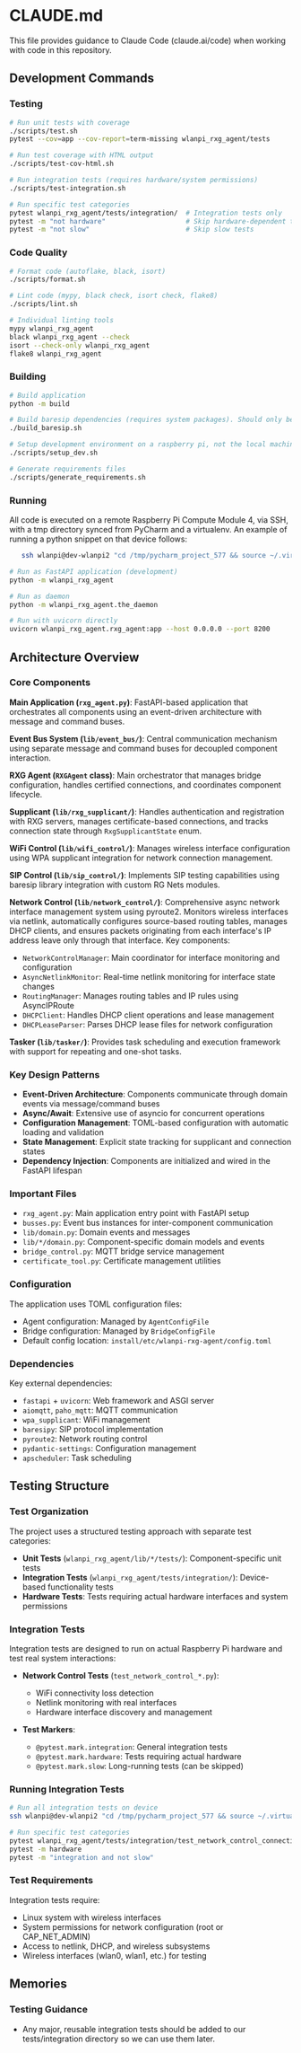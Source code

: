 # CLAUDE.md

This file provides guidance to Claude Code (claude.ai/code) when working with code in this repository.

## Development Commands

### Testing
```bash
# Run unit tests with coverage
./scripts/test.sh
pytest --cov=app --cov-report=term-missing wlanpi_rxg_agent/tests

# Run test coverage with HTML output
./scripts/test-cov-html.sh

# Run integration tests (requires hardware/system permissions)
./scripts/test-integration.sh

# Run specific test categories
pytest wlanpi_rxg_agent/tests/integration/  # Integration tests only
pytest -m "not hardware"                    # Skip hardware-dependent tests
pytest -m "not slow"                        # Skip slow tests
```

### Code Quality
```bash
# Format code (autoflake, black, isort)
./scripts/format.sh

# Lint code (mypy, black check, isort check, flake8)
./scripts/lint.sh

# Individual linting tools
mypy wlanpi_rxg_agent
black wlanpi_rxg_agent --check
isort --check-only wlanpi_rxg_agent
flake8 wlanpi_rxg_agent
```

### Building
```bash
# Build application
python -m build

# Build baresip dependencies (requires system packages). Should only be run manually on a remote raspberry pi.
./build_baresip.sh

# Setup development environment on a raspberry pi, not the local machine. Should only be run manually.
./scripts/setup_dev.sh

# Generate requirements files
./scripts/generate_requirements.sh
```

### Running

All code is executed on a remote Raspberry Pi Compute Module 4, via SSH, with a tmp directory synced from PyCharm and a virtualenv. An example of running a python snippet on that device follows:
```bash
   ssh wlanpi@dev-wlanpi2 "cd /tmp/pycharm_project_577 && source ~/.virtualenvs/wlanpi-rxg-agent/bin/activate && python -c 'print(\"Hello\")'"  
```
```bash
# Run as FastAPI application (development)
python -m wlanpi_rxg_agent

# Run as daemon
python -m wlanpi_rxg_agent.the_daemon

# Run with uvicorn directly
uvicorn wlanpi_rxg_agent.rxg_agent:app --host 0.0.0.0 --port 8200
```

## Architecture Overview

### Core Components

**Main Application (`rxg_agent.py`)**: FastAPI-based application that orchestrates all components using an event-driven architecture with message and command buses.

**Event Bus System (`lib/event_bus/`)**: Central communication mechanism using separate message and command buses for decoupled component interaction.

**RXG Agent (`RXGAgent` class)**: Main orchestrator that manages bridge configuration, handles certified connections, and coordinates component lifecycle.

**Supplicant (`lib/rxg_supplicant/`)**: Handles authentication and registration with RXG servers, manages certificate-based connections, and tracks connection state through `RxgSupplicantState` enum.

**WiFi Control (`lib/wifi_control/`)**: Manages wireless interface configuration using WPA supplicant integration for network connection management.

**SIP Control (`lib/sip_control/`)**: Implements SIP testing capabilities using baresip library integration with custom RG Nets modules.

**Network Control (`lib/network_control/`)**: Comprehensive async network interface management system using pyroute2. Monitors wireless interfaces via netlink, automatically configures source-based routing tables, manages DHCP clients, and ensures packets originating from each interface's IP address leave only through that interface. Key components:
- `NetworkControlManager`: Main coordinator for interface monitoring and configuration
- `AsyncNetlinkMonitor`: Real-time netlink monitoring for interface state changes
- `RoutingManager`: Manages routing tables and IP rules using AsyncIPRoute
- `DHCPClient`: Handles DHCP client operations and lease management
- `DHCPLeaseParser`: Parses DHCP lease files for network configuration

**Tasker (`lib/tasker/`)**: Provides task scheduling and execution framework with support for repeating and one-shot tasks.

### Key Design Patterns

- **Event-Driven Architecture**: Components communicate through domain events via message/command buses
- **Async/Await**: Extensive use of asyncio for concurrent operations
- **Configuration Management**: TOML-based configuration with automatic loading and validation
- **State Management**: Explicit state tracking for supplicant and connection states
- **Dependency Injection**: Components are initialized and wired in the FastAPI lifespan

### Important Files

- `rxg_agent.py`: Main application entry point with FastAPI setup
- `busses.py`: Event bus instances for inter-component communication
- `lib/domain.py`: Domain events and messages
- `lib/*/domain.py`: Component-specific domain models and events
- `bridge_control.py`: MQTT bridge service management
- `certificate_tool.py`: Certificate management utilities

### Configuration

The application uses TOML configuration files:
- Agent configuration: Managed by `AgentConfigFile`
- Bridge configuration: Managed by `BridgeConfigFile`
- Default config location: `install/etc/wlanpi-rxg-agent/config.toml`

### Dependencies

Key external dependencies:
- `fastapi` + `uvicorn`: Web framework and ASGI server
- `aiomqtt`, `paho_mqtt`: MQTT communication
- `wpa_supplicant`: WiFi management
- `baresipy`: SIP protocol implementation
- `pyroute2`: Network routing control
- `pydantic-settings`: Configuration management
- `apscheduler`: Task scheduling

## Testing Structure

### Test Organization

The project uses a structured testing approach with separate test categories:

- **Unit Tests** (`wlanpi_rxg_agent/lib/*/tests/`): Component-specific unit tests
- **Integration Tests** (`wlanpi_rxg_agent/tests/integration/`): Device-based functionality tests
- **Hardware Tests**: Tests requiring actual hardware interfaces and system permissions

### Integration Tests

Integration tests are designed to run on actual Raspberry Pi hardware and test real system interactions:

- **Network Control Tests** (`test_network_control_*.py`): 
  - WiFi connectivity loss detection
  - Netlink monitoring with real interfaces
  - Hardware interface discovery and management
  
- **Test Markers**:
  - `@pytest.mark.integration`: General integration tests
  - `@pytest.mark.hardware`: Tests requiring actual hardware
  - `@pytest.mark.slow`: Long-running tests (can be skipped)

### Running Integration Tests

```bash
# Run all integration tests on device
ssh wlanpi@dev-wlanpi2 "cd /tmp/pycharm_project_577 && source ~/.virtualenvs/wlanpi-rxg-agent/bin/activate && ./scripts/test-integration.sh"

# Run specific test categories
pytest wlanpi_rxg_agent/tests/integration/test_network_control_connectivity_loss.py  # Connectivity tests
pytest -m hardware                                                                   # Hardware tests only
pytest -m "integration and not slow"                                                # Integration tests excluding slow ones
```

### Test Requirements

Integration tests require:
- Linux system with wireless interfaces
- System permissions for network configuration (root or CAP_NET_ADMIN)
- Access to netlink, DHCP, and wireless subsystems
- Wireless interfaces (wlan0, wlan1, etc.) for testing

## Memories

### Testing Guidance
- Any major, reusable integration tests should be added to our tests/integration directory so we can use them later.